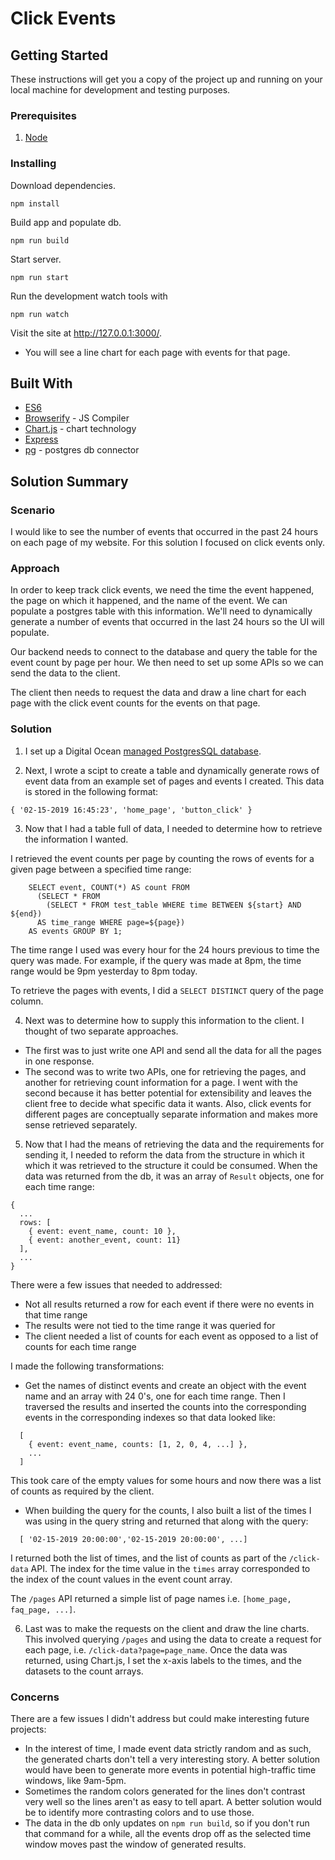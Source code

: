 # Click Events

## Getting Started

These instructions will get you a copy of the project up and running on your local machine for development and testing purposes.

### Prerequisites

1. [Node](https://nodejs.org/en/download/)

### Installing

Download dependencies.

```
npm install
```

Build app and populate db.

```
npm run build
```

Start server.
```
npm run start
```

Run the development watch tools with
```
npm run watch
```

Visit the site at http://127.0.0.1:3000/.

* You will see a line chart for each page with events for that page.


## Built With

* [ES6](https://github.com/lukehoban/es6features)
* [Browserify](http://browserify.org/) - JS Compiler
* [Chart.js](https://www.chartjs.org/) - chart technology
* [Express](https://expressjs.com/)
* [pg](https://github.com/brianc/node-postgres) - postgres db connector

## Solution Summary

### Scenario

I would like to see the number of events that occurred in the past 24 hours on each page of my website. For this solution I focused on click events only.

### Approach

In order to keep track click events, we need the time the event happened, the page on which it happened, and the name of the event. We can populate a postgres table with this information. We'll need to dynamically generate a number of events that occurred in the last 24 hours so the UI will populate.

Our backend needs to connect to the database and query the table for the event count by page per hour. We then need to set up some APIs so we can send the data to the client.

The client then needs to request the data and draw a line chart for each page with the click event counts for the events on that page.

### Solution

1. I set up a Digital Ocean [managed PostgresSQL database](https://www.digitalocean.com/docs/databases/overview/).

2. Next, I wrote a scipt to create a table and dynamically generate rows of event data from an example set of pages and events I created. This data is stored in the following format:

```
{ '02-15-2019 16:45:23', 'home_page', 'button_click' } 
```

3. Now that I had a table full of data, I needed to determine how to retrieve the information I wanted.

I retrieved the event counts per page by counting the rows of events for a given page between a specified time range:
```
    SELECT event, COUNT(*) AS count FROM
      (SELECT * FROM 
        (SELECT * FROM test_table WHERE time BETWEEN ${start} AND ${end})  
      AS time_range WHERE page=${page})
    AS events GROUP BY 1;
```
The time range I used was every hour for the 24 hours previous to time the query was made. For example, if the query was made at 8pm, the time range would be 9pm yesterday to 8pm today.

To retrieve the pages with events, I did a `SELECT DISTINCT` query of the page column.

4. Next was to determine how to supply this information to the client. I thought of two separate approaches. 
  * The first was to just write one API and send all the data for all the pages in one response. 
  * The second was to write two APIs, one for retrieving the pages, and another for retrieving count information for a page. 
  I went with the second because it has better potential for extensibility and leaves the client free to decide what specific data it wants. Also, click events for different pages are conceptually separate information and makes more sense retrieved separately.

5. Now that I had the means of retrieving the data and the requirements for sending it, I needed to reform the data from the structure in which it which it was retrieved to the structure it could be consumed. When the data was returned from the db, it was an array of `Result` objects, one for each time range:

``` 
{
  ...
  rows: [
    { event: event_name, count: 10 },
    { event: another_event, count: 11}
  ],
  ...
}
```

There were a few issues that needed to addressed:
  * Not all results returned a row for each event if there were no events in that time range
  * The results were not tied to the time range it was queried for
  * The client needed a list of counts for each event as opposed to a list of counts for each time range

I made the following transformations:
  * Get the names of distinct events and create an object with the event name and an array with 24 0's, one for each time range. Then I traversed the results and inserted the counts into the corresponding events in the corresponding indexes so that data looked like:
  ```
    [
      { event: event_name, counts: [1, 2, 0, 4, ...] },
      ...
    ]
  ```
  This took care of the empty values for some hours and now there was a list of counts as required by the client.
  * When building the query for the counts, I also built a list of the times I was using in the query string and returned that along with the query:
  ```
    [ '02-15-2019 20:00:00','02-15-2019 20:00:00', ...]
  ```
  I returned both the list of times, and the list of counts as part of the `/click-data` API. The index for the time value in the `times` array corresponded to the index of the count values in the event count array.

The `/pages` API returned a simple list of page names i.e. `[home_page, faq_page, ...]`.

6. Last was to make the requests on the client and draw the line charts. This involved querying `/pages` and using the data to create a request for each page, i.e. `/click-data?page=page_name`. Once the data was returned, using Chart.js, I set the x-axis labels to the times, and the datasets to the count arrays.

### Concerns

There are a few issues I didn't address but could make interesting future projects:
  * In the interest of time, I made event data strictly random and as such, the generated charts don't tell a very interesting story. A better solution would have been to generate more events in potential high-traffic time windows, like 9am-5pm.
  * Sometimes the random colors generated for the lines don't contrast very well so the lines aren't as easy to tell apart. A better solution would be to identify more contrasting colors and to use those.
  * The data in the db only updates on `npm run build`, so if you don't run that command for a while, all the events drop off as the selected time window moves past the window of generated results.
